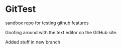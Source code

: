 # GitTest
sandbox repo for testing github features

Goofing around with the text editor on the GitHub site.

Added stuff in new branch
